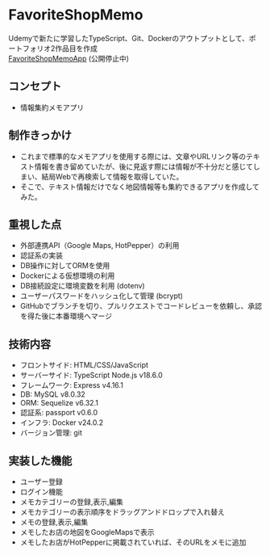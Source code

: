 # FavoriteShopMemo

Udemyで新たに学習したTypeScript、Git、Dockerのアウトプットとして、ポートフォリオ2作品目を作成  
[FavoriteShopMemoApp](http://favorite-shop-memo.com) (公開停止中)

## コンセプト

- 情報集約メモアプリ

## 制作きっかけ

- これまで標準的なメモアプリを使用する際には、文章やURLリンク等のテキスト情報を書き留めていたが、後に見返す際には情報が不十分だと感じてしまい、結局Webで再検索して情報を取得していた。
- そこで、テキスト情報だけでなく地図情報等も集約できるアプリを作成してみた。

## 重視した点

- 外部連携API（Google Maps, HotPepper）の利用
- 認証系の実装
- DB操作に対してORMを使用
- Dockerによる仮想環境の利用
- DB接続設定に環境変数を利用 (dotenv)
- ユーザーパスワードをハッシュ化して管理 (bcrypt)
- GitHubでブランチを切り、プルリクエストでコードレビューを依頼し、承認を得た後に本番環境へマージ

## 技術内容

- フロントサイド: HTML/CSS/JavaScript
- サーバーサイド: TypeScript Node.js v18.6.0
- フレームワーク: Express v4.16.1
- DB: MySQL v8.0.32
- ORM: Sequelize v6.32.1
- 認証系: passport v0.6.0
- インフラ: Docker v24.0.2
- バージョン管理: git

## 実装した機能
- ユーザー登録
- ログイン機能
- メモカテゴリーの登録,表示,編集
- メモカテゴリーの表示順序をドラッグアンドドロップで入れ替え
- メモの登録,表示,編集
- メモしたお店の地図をGoogleMapsで表示
- メモしたお店がHotPepperに掲載されていれば、そのURLをメモに追加

